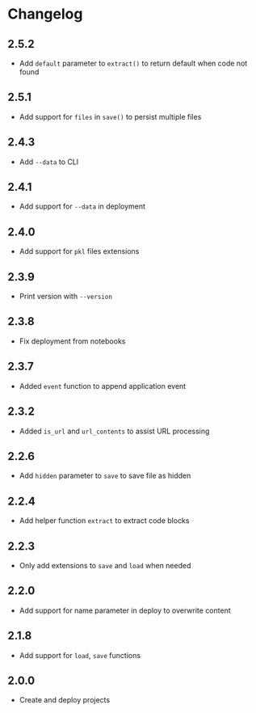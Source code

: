 # Changelog

## 2.5.2

- Add `default` parameter to `extract()` to return default when code not found

## 2.5.1

- Add support for `files` in `save()` to persist multiple files

## 2.4.3

- Add `--data` to CLI

## 2.4.1

- Add support for `--data` in deployment

## 2.4.0

- Add support for `pkl` files extensions

## 2.3.9

- Print version with `--version`

## 2.3.8

- Fix deployment from notebooks

## 2.3.7

- Added `event` function to append application event

## 2.3.2

- Added `is_url` and `url_contents` to assist URL processing

## 2.2.6

- Add `hidden` parameter to `save` to save file as hidden

## 2.2.4

- Add helper function `extract` to extract code blocks

## 2.2.3

- Only add extensions to `save` and `load` when needed

## 2.2.0

- Add support for name parameter in deploy to overwrite content

## 2.1.8

- Add support for `load`, `save` functions

## 2.0.0

- Create and deploy projects